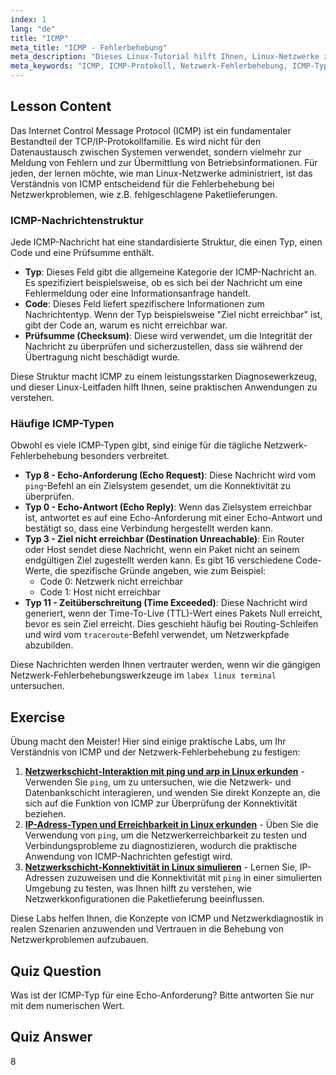 ```yaml
---
index: 1
lang: "de"
title: "ICMP"
meta_title: "ICMP - Fehlerbehebung"
meta_description: "Dieses Linux-Tutorial hilft Ihnen, Linux-Netzwerke zu erlernen, indem es das ICMP-Protokoll erklärt. Verstehen Sie ICMP-Nachrichtentypen und -Codes für eine effektive Netzwerk-Fehlerbehebung."
meta_keywords: "ICMP, ICMP-Protokoll, Netzwerk-Fehlerbehebung, ICMP-Typen, Linux-Netzwerke, Linux lernen, Linux-Tutorial, labex linux, Anfänger, Anleitung"
---
```


## Lesson Content

Das Internet Control Message Protocol (ICMP) ist ein fundamentaler Bestandteil der TCP/IP-Protokollfamilie. Es wird nicht für den Datenaustausch zwischen Systemen verwendet, sondern vielmehr zur Meldung von Fehlern und zur Übermittlung von Betriebsinformationen. Für jeden, der lernen möchte, wie man Linux-Netzwerke administriert, ist das Verständnis von ICMP entscheidend für die Fehlerbehebung bei Netzwerkproblemen, wie z.B. fehlgeschlagene Paketlieferungen.

### ICMP-Nachrichtenstruktur

Jede ICMP-Nachricht hat eine standardisierte Struktur, die einen Typ, einen Code und eine Prüfsumme enthält.

- **Typ**: Dieses Feld gibt die allgemeine Kategorie der ICMP-Nachricht an. Es spezifiziert beispielsweise, ob es sich bei der Nachricht um eine Fehlermeldung oder eine Informationsanfrage handelt.
- **Code**: Dieses Feld liefert spezifischere Informationen zum Nachrichtentyp. Wenn der Typ beispielsweise "Ziel nicht erreichbar" ist, gibt der Code an, warum es nicht erreichbar war.
- **Prüfsumme (Checksum)**: Diese wird verwendet, um die Integrität der Nachricht zu überprüfen und sicherzustellen, dass sie während der Übertragung nicht beschädigt wurde.

Diese Struktur macht ICMP zu einem leistungsstarken Diagnosewerkzeug, und dieser Linux-Leitfaden hilft Ihnen, seine praktischen Anwendungen zu verstehen.

### Häufige ICMP-Typen

Obwohl es viele ICMP-Typen gibt, sind einige für die tägliche Netzwerk-Fehlerbehebung besonders verbreitet.

- **Typ 8 - Echo-Anforderung (Echo Request)**: Diese Nachricht wird vom `ping`-Befehl an ein Zielsystem gesendet, um die Konnektivität zu überprüfen.
- **Typ 0 - Echo-Antwort (Echo Reply)**: Wenn das Zielsystem erreichbar ist, antwortet es auf eine Echo-Anforderung mit einer Echo-Antwort und bestätigt so, dass eine Verbindung hergestellt werden kann.
- **Typ 3 - Ziel nicht erreichbar (Destination Unreachable)**: Ein Router oder Host sendet diese Nachricht, wenn ein Paket nicht an seinem endgültigen Ziel zugestellt werden kann. Es gibt 16 verschiedene Code-Werte, die spezifische Gründe angeben, wie zum Beispiel:
  - Code 0: Netzwerk nicht erreichbar
  - Code 1: Host nicht erreichbar
- **Typ 11 - Zeitüberschreitung (Time Exceeded)**: Diese Nachricht wird generiert, wenn der Time-To-Live (TTL)-Wert eines Pakets Null erreicht, bevor es sein Ziel erreicht. Dies geschieht häufig bei Routing-Schleifen und wird vom `traceroute`-Befehl verwendet, um Netzwerkpfade abzubilden.

Diese Nachrichten werden Ihnen vertrauter werden, wenn wir die gängigen Netzwerk-Fehlerbehebungswerkzeuge im `labex linux terminal` untersuchen.

## Exercise

Übung macht den Meister! Hier sind einige praktische Labs, um Ihr Verständnis von ICMP und der Netzwerk-Fehlerbehebung zu festigen:

1. **[Netzwerkschicht-Interaktion mit ping und arp in Linux erkunden](https://labex.io/de/labs/comptia-explore-network-layer-interaction-with-ping-and-arp-in-linux-592746)** - Verwenden Sie `ping`, um zu untersuchen, wie die Netzwerk- und Datenbankschicht interagieren, und wenden Sie direkt Konzepte an, die sich auf die Funktion von ICMP zur Überprüfung der Konnektivität beziehen.
2. **[IP-Adress-Typen und Erreichbarkeit in Linux erkunden](https://labex.io/de/labs/comptia-explore-ip-address-types-and-reachability-in-linux-592780)** - Üben Sie die Verwendung von `ping`, um die Netzwerkerreichbarkeit zu testen und Verbindungsprobleme zu diagnostizieren, wodurch die praktische Anwendung von ICMP-Nachrichten gefestigt wird.
3. **[Netzwerkschicht-Konnektivität in Linux simulieren](https://labex.io/de/labs/comptia-simulate-network-layer-connectivity-in-linux-592752)** - Lernen Sie, IP-Adressen zuzuweisen und die Konnektivität mit `ping` in einer simulierten Umgebung zu testen, was Ihnen hilft zu verstehen, wie Netzwerkkonfigurationen die Paketlieferung beeinflussen.

Diese Labs helfen Ihnen, die Konzepte von ICMP und Netzwerkdiagnostik in realen Szenarien anzuwenden und Vertrauen in die Behebung von Netzwerkproblemen aufzubauen.

## Quiz Question

Was ist der ICMP-Typ für eine Echo-Anforderung? Bitte antworten Sie nur mit dem numerischen Wert.

## Quiz Answer

8

